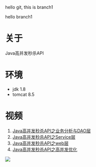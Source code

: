 hello git, this is branch1

hello branch1

# 关于
Java高并发秒杀API

# 环境
- jdk 1.8
- tomcat 8.5

# 视频
1. [Java高并发秒杀API之业务分析与DAO层](http://www.imooc.com/learn/587)
2. [Java高并发秒杀API之Service层](http://www.imooc.com/learn/631)
3. [Java高并发秒杀API之web层](http://www.imooc.com/learn/630)
4. [Java高并发秒杀API之高并发优化](http://www.imooc.com/learn/632)

![](https://img-ask.csdn.net/upload/201806/05/1528204838_152827.png)
